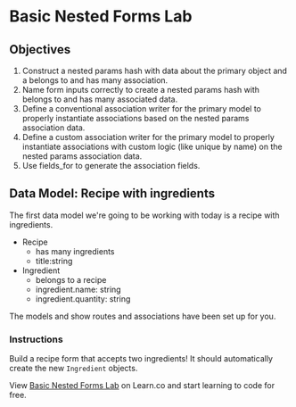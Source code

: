 # Basic Nested Forms Lab

## Objectives

1. Construct a nested params hash with data about the primary object and a belongs to and has many association.
2. Name form inputs correctly to create a nested params hash with belongs to and has many associated data.
3. Define a conventional association writer for the primary model to properly instantiate associations based on the nested params association data.
4. Define a custom association writer for the primary model to properly instantiate associations with custom logic (like unique by name) on the nested params association data.
5. Use fields_for to generate the association fields.

## Data Model: Recipe with ingredients

The first data model we're going to be working with today is a recipe with ingredients.

  * Recipe
    * has many ingredients
    * title:string    
  * Ingredient
    * belongs to a recipe
    * ingredient.name: string
    * ingredient.quantity: string

The models and show routes and associations have been set up for you.

### Instructions

Build a recipe form that accepts two ingredients! It should automatically create the new `Ingredient` objects.

<p data-visibility='hidden'>View <a href='https://learn.co/lessons/basic-nested-forms-lab' title='Basic Nested Forms Lab'>Basic Nested Forms Lab</a> on Learn.co and start learning to code for free.</p>
